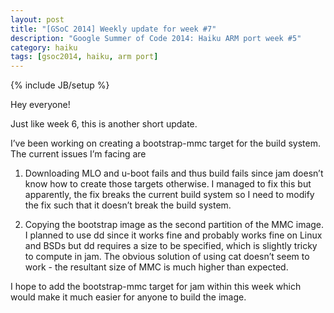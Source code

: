 ```yaml
---
layout: post
title: "[GSoC 2014] Weekly update for week #7"
description: "Google Summer of Code 2014: Haiku ARM port week #5"
category: haiku
tags: [gsoc2014, haiku, arm port]
---
```

{% include JB/setup %}

Hey everyone!

Just like week 6, this is another short update.

I’ve been working on creating a bootstrap-mmc target for the build system. The current issues I’m facing are

1. Downloading MLO and u-boot fails and thus build fails since jam doesn’t know how to create those targets otherwise.
I managed to fix this but apparently, the fix breaks the current build system so I need to modify the fix such that it
doesn’t break the build system.

2. Copying the bootstrap image as the second partition of the MMC image. I planned to use dd since it works fine and
probably works fine on Linux and BSDs but dd requires a size to be specified, which is slightly tricky to compute in
jam. The obvious solution of using cat doesn’t seem to work - the resultant size of MMC is much higher than expected.

I hope to add the bootstrap-mmc target for jam within this week which would make it much easier for anyone to build the image. 
